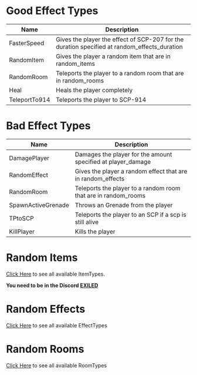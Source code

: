 # Good Effect Types
Name | Description
---- | -----------
FasterSpeed | Gives the player the effect of SCP-207 for the duration specified at random_effects_duration
RandomItem | Gives the player a random item that are in random_items
RandomRoom | Teleports the player to a random room that are in random_rooms
Heal | Heals the player completely
TeleportTo914 | Teleports the player to SCP-914

# Bad Effect Types
Name | Description
---- | -----------
DamagePlayer | Damages the player for the amount specified at player_damage
RandomEffect | Gives the player a random effect that are in random_effects
RandomRoom | Teleports the player to a random room that are in random_rooms
SpawnActiveGrenade | Throws an Grenade from the player
TPtoSCP | Teleports the player to an SCP if a scp is still alive
KillPlayer | Kills the player

# Random Items
[Click Here](https://discord.com/channels/656673194693885975/668962626780397569/668962667851022341) to see all available ItemTypes.

**You need to be in the Discord [EXILED](https://discord.gg/4TgmJ5UzEB)**

# Random Effects
[Click Here](https://exiled-team.github.io/EXILED/api/Exiled.API.Enums.EffectType.html) to see all available EffectTypes 

# Random Rooms
[Click Here](https://exiled-team.github.io/EXILED/api/Exiled.API.Enums.RoomType.html) to see all available RoomTypes 